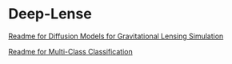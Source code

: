 # **Deep-Lense**

[Readme for Diffusion Models for Gravitational Lensing Simulation](Specific%20Test%20IV.%20Diffusion%20Models%20(Diffusion%20Models%20for%20Gravitational%20Lensing%20Simulation)/README.md)

[Readme for Multi-Class Classification](Common%20Test%20I.%20Multi-Class%20Classification/README.md)
